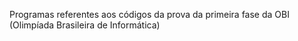 Programas referentes aos códigos da prova da primeira fase da OBI (Olimpíada Brasileira de Informática)